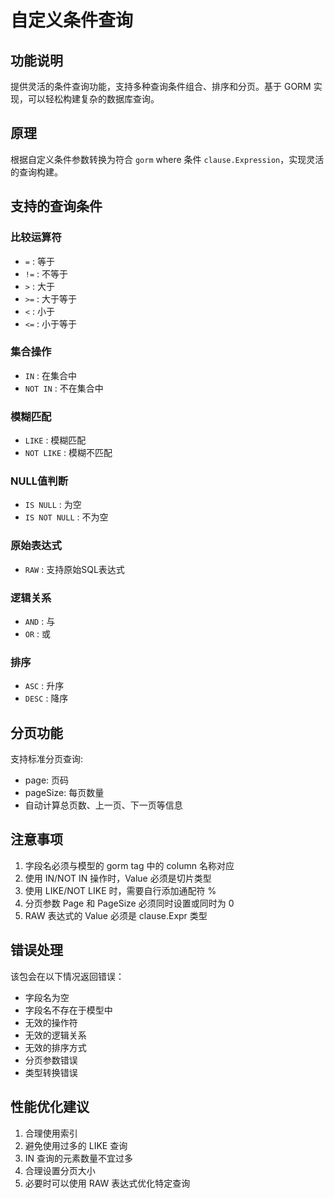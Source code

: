 # 自定义条件查询

## 功能说明
提供灵活的条件查询功能，支持多种查询条件组合、排序和分页。基于 GORM 实现，可以轻松构建复杂的数据库查询。

## 原理
根据自定义条件参数转换为符合 `gorm` where 条件 `clause.Expression`，实现灵活的查询构建。

## 支持的查询条件

### 比较运算符
- `=` : 等于
- `!=` : 不等于  
- `>` : 大于
- `>=` : 大于等于
- `<` : 小于
- `<=` : 小于等于

### 集合操作
- `IN` : 在集合中
- `NOT IN` : 不在集合中

### 模糊匹配
- `LIKE` : 模糊匹配
- `NOT LIKE` : 模糊不匹配

### NULL值判断
- `IS NULL` : 为空
- `IS NOT NULL` : 不为空

### 原始表达式
- `RAW` : 支持原始SQL表达式

### 逻辑关系
- `AND` : 与
- `OR` : 或

### 排序
- `ASC` : 升序
- `DESC` : 降序

## 分页功能
支持标准分页查询:
- page: 页码
- pageSize: 每页数量
- 自动计算总页数、上一页、下一页等信息


## 注意事项

1. 字段名必须与模型的 gorm tag 中的 column 名称对应
2. 使用 IN/NOT IN 操作时，Value 必须是切片类型
3. 使用 LIKE/NOT LIKE 时，需要自行添加通配符 %
4. 分页参数 Page 和 PageSize 必须同时设置或同时为 0
5. RAW 表达式的 Value 必须是 clause.Expr 类型

## 错误处理
该包会在以下情况返回错误：
- 字段名为空
- 字段名不存在于模型中
- 无效的操作符
- 无效的逻辑关系
- 无效的排序方式
- 分页参数错误
- 类型转换错误

## 性能优化建议
1. 合理使用索引
2. 避免使用过多的 LIKE 查询
3. IN 查询的元素数量不宜过多
4. 合理设置分页大小
5. 必要时可以使用 RAW 表达式优化特定查询